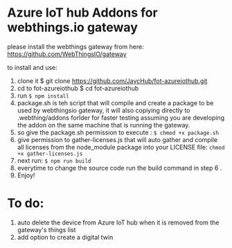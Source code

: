 # Azure IoT hub Addons for webthings.io gateway 
please install the webthings gateway from here: https://github.com/WebThingsIO/gateway

to install and use:
1. clone it $ git clone https://github.com/JaycHub/fot-azureiothub.git
2. cd to fot-azureiothub $ cd fot-azureiothub
3. run `$ npm install`
4. package.sh is teh script that will compile and create a package to be used by webthingsio gateway, it will also copiying directly to .webthing/addons forlder for faster testing assuming you are developing the addon on the same machine that is running the gateway.
5. so give the package.sh permission to execute : `$ chmod +x package.sh`
6. give permission to gather-licenses.js that will auto gather and compile all licenses from the node_module package into your LICENSE file: `chmod +x gather-licenses.js`
7. next run: `$ npm run build`
8. everytime to change the source code run the build command in step 6 .
9. Enjoy!

# To do:
1. auto delete the device from Azure IoT hub when it is removed from the gateway's things list
2. add option to create a digital twin
